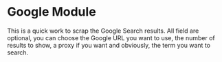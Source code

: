 # Google Module

This is a quick work to scrap the Google Search results. All field are optional, you can choose the Google URL you want to use, the number of results to show, a proxy if you want and obviously, the term you want to search.